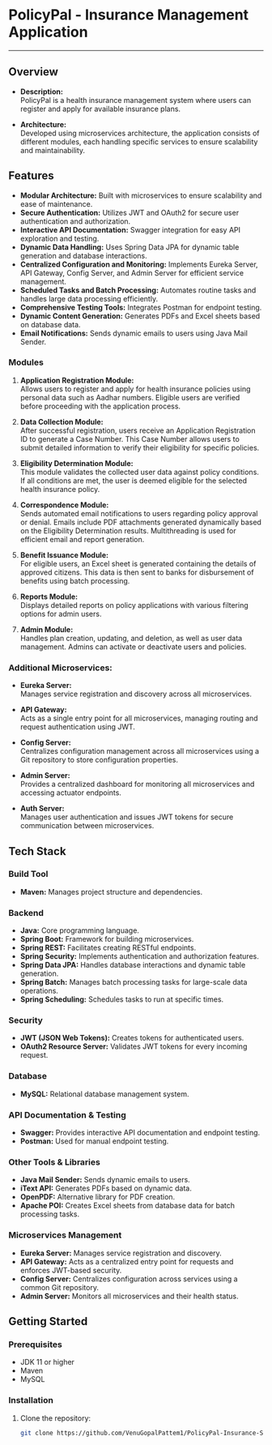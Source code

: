 # PolicyPal - Insurance Management Application
---------------------------------------------------------

## Overview
- **Description:**  
  PolicyPal is a health insurance management system where users can register and apply for available insurance plans.

- **Architecture:**  
  Developed using microservices architecture, the application consists of different modules, each handling specific services to ensure scalability and maintainability.

## Features

- **Modular Architecture:** Built with microservices to ensure scalability and ease of maintenance.
- **Secure Authentication:** Utilizes JWT and OAuth2 for secure user authentication and authorization.
- **Interactive API Documentation:** Swagger integration for easy API exploration and testing.
- **Dynamic Data Handling:** Uses Spring Data JPA for dynamic table generation and database interactions.
- **Centralized Configuration and Monitoring:** Implements Eureka Server, API Gateway, Config Server, and Admin Server for efficient service management.
- **Scheduled Tasks and Batch Processing:** Automates routine tasks and handles large data processing efficiently.
- **Comprehensive Testing Tools:** Integrates Postman for endpoint testing.
- **Dynamic Content Generation:** Generates PDFs and Excel sheets based on database data.
- **Email Notifications:** Sends dynamic emails to users using Java Mail Sender.

### Modules
1. **Application Registration Module:**  
   Allows users to register and apply for health insurance policies using personal data such as Aadhar numbers. Eligible users are verified before proceeding with the application process.

2. **Data Collection Module:**  
   After successful registration, users receive an Application Registration ID to generate a Case Number. This Case Number allows users to submit detailed information to verify their eligibility for specific policies.

3. **Eligibility Determination Module:**  
   This module validates the collected user data against policy conditions. If all conditions are met, the user is deemed eligible for the selected health insurance policy.

4. **Correspondence Module:**  
   Sends automated email notifications to users regarding policy approval or denial. Emails include PDF attachments generated dynamically based on the Eligibility Determination results. Multithreading is used for efficient email and report generation.

5. **Benefit Issuance Module:**  
   For eligible users, an Excel sheet is generated containing the details of approved citizens. This data is then sent to banks for disbursement of benefits using batch processing.

6. **Reports Module:**  
   Displays detailed reports on policy applications with various filtering options for admin users.

7. **Admin Module:**  
   Handles plan creation, updating, and deletion, as well as user data management. Admins can activate or deactivate users and policies.

### Additional Microservices:
- **Eureka Server:**  
  Manages service registration and discovery across all microservices.
  
- **API Gateway:**  
  Acts as a single entry point for all microservices, managing routing and request authentication using JWT.
  
- **Config Server:**  
  Centralizes configuration management across all microservices using a Git repository to store configuration properties.
  
- **Admin Server:**  
  Provides a centralized dashboard for monitoring all microservices and accessing actuator endpoints.

- **Auth Server:**  
  Manages user authentication and issues JWT tokens for secure communication between microservices.

## Tech Stack

### Build Tool
- **Maven:** Manages project structure and dependencies.

### Backend
- **Java:** Core programming language.
- **Spring Boot:** Framework for building microservices.
- **Spring REST:** Facilitates creating RESTful endpoints.
- **Spring Security:** Implements authentication and authorization features.
- **Spring Data JPA:** Handles database interactions and dynamic table generation.
- **Spring Batch:** Manages batch processing tasks for large-scale data operations.
- **Spring Scheduling:** Schedules tasks to run at specific times.

### Security
- **JWT (JSON Web Tokens):** Creates tokens for authenticated users.
- **OAuth2 Resource Server:** Validates JWT tokens for every incoming request.

### Database
- **MySQL:** Relational database management system.

### API Documentation & Testing
- **Swagger:** Provides interactive API documentation and endpoint testing.
- **Postman:** Used for manual endpoint testing.

### Other Tools & Libraries
- **Java Mail Sender:** Sends dynamic emails to users.
- **iText API:** Generates PDFs based on dynamic data.
- **OpenPDF:** Alternative library for PDF creation.
- **Apache POI:** Creates Excel sheets from database data for batch processing tasks.

### Microservices Management
- **Eureka Server:** Manages service registration and discovery.
- **API Gateway:** Acts as a centralized entry point for requests and enforces JWT-based security.
- **Config Server:** Centralizes configuration across services using a common Git repository.
- **Admin Server:** Monitors all microservices and their health status.

## Getting Started

### Prerequisites
- JDK 11 or higher
- Maven
- MySQL

### Installation
1. Clone the repository:
   ```bash
   git clone https://github.com/VenuGopalPattem1/PolicyPal-Insurance-SpringBoot-Backend.git

